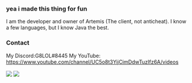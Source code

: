### yea i made this thing for fun

I am the developer and owner of Artemis (The client, not anticheat). 
I know a few languages, but I know Java the best. 

### Contact

My Discord:G8LOL#8445
My YouTube: https://www.youtube.com/channel/UC5o8t3YijCimDdwTuzIfz6A/videos


<img align="center" src="https://github-readme-stats.vercel.app/api/top-langs/?username=G8LOL&count_private=true&langs_count=7" /> 
<img align="center" src="https://github-readme-stats.vercel.app/api?username=G8LOL&count_private=true" />  
